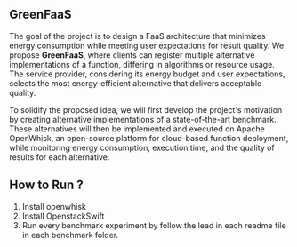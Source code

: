 ## GreenFaaS

The goal of the project is to design a FaaS architecture that minimizes energy consumption while meeting user expectations for result quality. We propose **GreenFaaS**, where clients can register multiple alternative implementations of a function, differing in algorithms or resource usage. The service provider, considering its energy budget and user expectations, selects the most energy-efficient alternative that delivers acceptable quality.

To solidify the proposed idea, we will first develop the project's motivation by creating alternative implementations of a state-of-the-art benchmark. These alternatives will then be implemented and executed on Apache OpenWhisk, an open-source platform for cloud-based function deployment, while monitoring energy consumption, execution time, and the quality of results for each alternative.

## How to Run ? 

1. Install openwhisk
2. Install OpenstackSwift
3. Run every benchmark experiment by follow the lead in each readme file in each benchmark folder. 